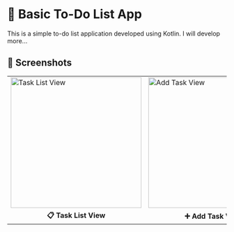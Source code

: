 # 📝 Basic To-Do List App

This is a simple to-do list application developed using Kotlin. I will develop more...
## 📸 Screenshots

<table>
    <tr>
        <td><img src="https://github.com/user-attachments/assets/e95ca2bb-9458-4e07-83b0-efb3dab61818" alt="Task List View" width="300"></td>
        <td><img src="https://github.com/user-attachments/assets/e23ca63a-1115-497e-9881-815a000fdb07" alt="Add Task View" width="300"></td>
    </tr>
    <tr>
        <td align="center"><strong>📋 Task List View</strong></td>
        <td align="center"><strong>➕ Add Task View</strong></td>
    </tr>
</table>

